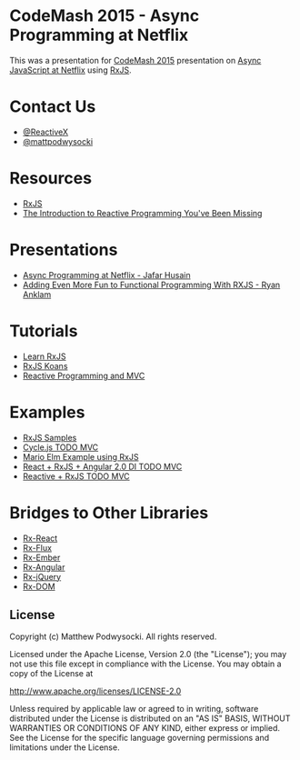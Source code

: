 CodeMash 2015 - Async Programming at Netflix
============================================

This was a presentation for [CodeMash 2015](http://www.codemash.org/) presentation on [Async JavaScript at Netflix](http://www.codemash.org/) using [RxJS](https://github.com/Reactive-Extensions/RxJS).

# Contact Us
- [@ReactiveX](https://twitter.com/ReactiveX)
- [@mattpodwysocki](https://twitter.com/mattpodwysocki)

# Resources
- [RxJS](https://github.com/Reactive-Extensions/RxJS)
- [The Introduction to Reactive Programming You've Been Missing](https://gist.github.com/staltz/868e7e9bc2a7b8c1f754)

# Presentations
- [Async Programming at Netflix - Jafar Husain](https://www.youtube.com/watch?v=XRYN2xt11Ek)
- [Adding Even More Fun to Functional Programming With RXJS - Ryan Anklam](https://www.youtube.com/watch?v=8EExNfm0gt4)

# Tutorials
- [Learn RxJS](https://github.com/jhusain/learnrx)
- [RxJS Koans](https://github.com/Reactive-Extensions/RxJSKoans)
- [Reactive Programming and MVC](http://aaronstacy.com/writings/reactive-programming-and-mvc/)

# Examples
- [RxJS Samples](https://github.com/Reactive-Extensions/RxJS/tree/master/examples)
- [Cycle.js TODO MVC](https://github.com/staltz/todomvc-cycle)
- [Mario Elm Example using RxJS](http://fudini.github.io/rx/mario.html)
- [React + RxJS + Angular 2.0 DI TODO MVC](https://github.com/joelhooks/react-rxjs-angular-di-todomvc)
- [Reactive + RxJS TODO MVC](https://github.com/fdecampredon/react-rxjs-todomvc)

# Bridges to Other Libraries
- [Rx-React](https://github.com/fdecampredon/rx-react)
- [Rx-Flux](https://github.com/fdecampredon/rx-flux)
- [Rx-Ember](https://github.com/blesh/RxEmber)
- [Rx-Angular](https://github.com/Reactive-Extensions/rx.angular.js)
- [Rx-jQuery](https://github.com/Reactive-Extensions/RxJS-jQuery)
- [Rx-DOM](https://github.com/Reactive-Extensions/RxJS-DOM)

## License

Copyright (c) Matthew Podwysocki. All rights reserved.

Licensed under the Apache License, Version 2.0 (the "License"); you may not use this file except in compliance with the License. You may obtain a copy of the License at

http://www.apache.org/licenses/LICENSE-2.0

Unless required by applicable law or agreed to in writing, software distributed under the License is distributed on an "AS IS" BASIS, WITHOUT WARRANTIES OR CONDITIONS OF ANY KIND, either express or implied. See the License for the specific language governing permissions and limitations under the License.
